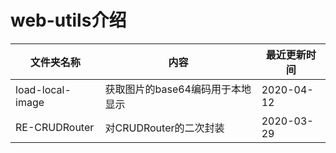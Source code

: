 # web-utils介绍
 
|  文件夹名称   | 内容  | 最近更新时间 |
|  ----  | ----  | ----  |
| load-local-image  | 获取图片的base64编码用于本地显示 | 2020-04-12 |
| RE-CRUDRouter  | 对CRUDRouter的二次封装 | 2020-03-29 |